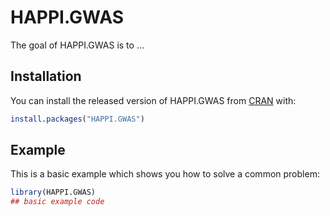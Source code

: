 # HAPPI.GWAS

<!-- badges: start -->
<!-- badges: end -->

The goal of HAPPI.GWAS is to ...

## Installation

You can install the released version of HAPPI.GWAS from [CRAN](https://CRAN.R-project.org) with:

``` r
install.packages("HAPPI.GWAS")
```

## Example

This is a basic example which shows you how to solve a common problem:

``` r
library(HAPPI.GWAS)
## basic example code
```

